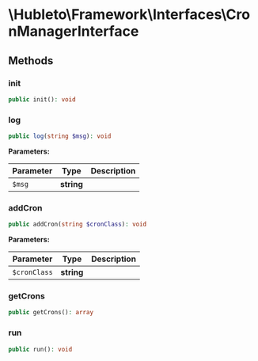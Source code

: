 
# \Hubleto\Framework\Interfaces\CronManagerInterface

## Methods

### init

```php
public init(): void
```


### log

```php
public log(string $msg): void
```

**Parameters:**

| Parameter | Type       | Description |
|-----------|------------|-------------|
| `$msg`    | **string** |             |


### addCron

```php
public addCron(string $cronClass): void
```

**Parameters:**

| Parameter    | Type       | Description |
|--------------|------------|-------------|
| `$cronClass` | **string** |             |


### getCrons

```php
public getCrons(): array
```


### run

```php
public run(): void
```

